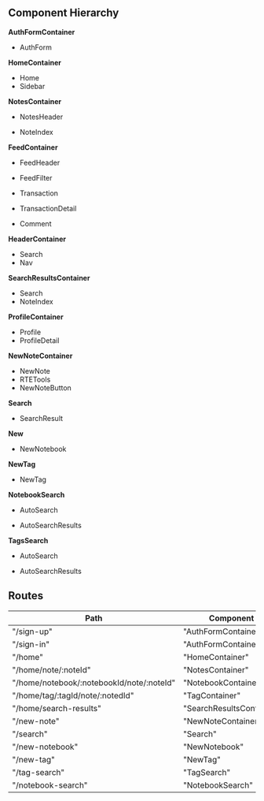 ## Component Hierarchy

**AuthFormContainer**
 - AuthForm

**HomeContainer**
 - Home
 - Sidebar

**NotesContainer**
 - NotesHeader
  * NoteIndex

**FeedContainer**
 - FeedHeader
  + FeedFilter
 - Transaction
  + TransactionDetail
   - Comment

**HeaderContainer**
 - Search
 - Nav



**SearchResultsContainer**
 - Search
 - NoteIndex

**ProfileContainer**
 - Profile
  - ProfileDetail

**NewNoteContainer**
 - NewNote
  - RTETools
  - NewNoteButton

**Search**
 - SearchResult

**New**
 - NewNotebook

**NewTag**
 - NewTag

**NotebookSearch**
 + AutoSearch
 * AutoSearchResults

**TagsSearch**
 + AutoSearch
 * AutoSearchResults

## Routes

|Path   | Component   |
|-------|-------------|
| "/sign-up" | "AuthFormContainer" |
| "/sign-in" | "AuthFormContainer" |
| "/home" | "HomeContainer" |
| "/home/note/:noteId" | "NotesContainer" |
| "/home/notebook/:notebookId/note/:noteId" | "NotebookContainer" |
| "/home/tag/:tagId/note/:notedId" | "TagContainer" |
| "/home/search-results" | "SearchResultsContainer"
| "/new-note" | "NewNoteContainer" |
| "/search" | "Search" |
| "/new-notebook" | "NewNotebook" |
| "/new-tag" | "NewTag" |
| "/tag-search" | "TagSearch" |
| "/notebook-search" | "NotebookSearch" |
